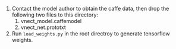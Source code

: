 1. Contact the model author to obtain the caffe data, then drop the following two files to this directory:
   1. vnect_model.caffemodel
   2. vnect_net.prototxt
2. Run `load_weights.py` in the root directroy to generate tensorflow weights.

